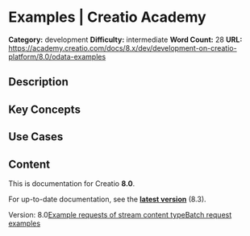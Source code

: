 # Examples | Creatio Academy

**Category:** development **Difficulty:** intermediate **Word Count:** 28
**URL:**
https://academy.creatio.com/docs/8.x/dev/development-on-creatio-platform/8.0/odata-examples

## Description

## Key Concepts

## Use Cases

## Content

This is documentation for Creatio **8.0**.

For up-to-date documentation, see the
**[latest version](/docs/8.x/dev/development-on-creatio-platform/odata-examples)**
(8.3).

Version:
8.0[Example requests of stream content type](/docs/8.x/dev/development-on-creatio-platform/8.0/integrations-and-api/data-services/odata/examples/stream-data-type-request-examples)[Batch request examples](/docs/8.x/dev/development-on-creatio-platform/8.0/integrations-and-api/data-services/odata/examples/batch-request-examples)
